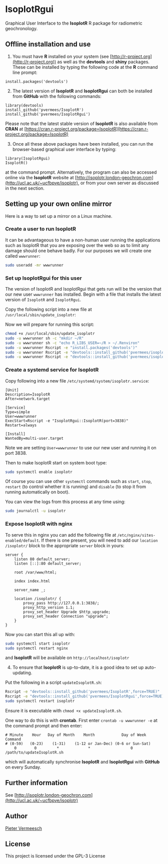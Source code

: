 # IsoplotRgui

Graphical User Interface to the **IsoplotR** R package for radiometric
geochronology.

## Offline installation and use

1. You must have **R** installed on your system (see [http://r-project.org](http://r-project.org)) as well as the **devtools** and **shiny** packages. These can be installed by typing the following code at the **R** command line prompt:


```
install.packages('devtools')
```

2. The latest version of **IsoplotR** and **IsoplotRgui** can both be installed from **GitHub** with the following commands:

```
library(devtools)
install_github('pvermees/IsoplotR')
install_github('pvermees/IsoplotRgui')
```

Please note that the latest stable version of **IsoplotR** is also available from **CRAN** at [https://cran.r-project.org/package=IsoplotR](https://cran.r-project.org/package=IsoplotR)

3. Once all these above packages have been installed, you can run the browser-based graphical user interface by typing:


```
library(IsoplotRgui)
IsoplotR()
```

at the command prompt. Alternatively, the program can also be accessed online via the **IsoplotR** website at [http://isoplotr.london-geochron.com](http://ucl.ac.uk/~ucfbpve/isoplotr), or from your own server as discussed in the next section.

## Setting up your own online mirror

Here is a way to set up a mirror on a Linux machine.

### Create a user to run IsoplotR

It can be advantageous to have a non-human user running the applications
such as IsoplotR that you are exposing over the web so as to limit any damage
should one behave badly. For our purposes we will create one called
`wwwrunner`:

```sh
sudo useradd -mr wwwrunner
```

### Set up IsoplotRgui for this user

The version of IsoplotR and IsoplotRgui that gets run will be the
version that our new user `wwwrunner` has installed. Begin with a
file that installs the latest version of `IsoplotR` and `IsoplotRgui`.

Copy the following script into a new file at `/usr/local/sbin/update_isoplotr`:

Now we will prepare for running this script:

```sh
chmod +x /usr/local/sbin/update_isoplotr
sudo -u wwwrunner sh -c "mkdir ~/R"
sudo -u wwwrunner sh -c "echo R_LIBS_USER=~/R > ~/.Renviron"
sudo -u wwwrunner Rscript -e "install.packages('devtools')"
sudo -u wwwrunner Rscript -e "devtools::install_github('pvermees/isoplotr')"
sudo -u wwwrunner Rscript -e "devtools::install_github('pvermees/isoplotrgui')"
```

### Create a systemd service for IsoplotR

Copy following into a new file `/etc/systemd/system/isoplotr.service`:

```
[Unit]
Description=IsoplotR
After=network.target

[Service]
Type=simple
User=wwwrunner
ExecStart=Rscript -e "IsoplotRgui::IsoplotR(port=3838)"
Restart=always

[Install]
WantedBy=multi-user.target
```

Note we are setting `User=wwwrunner` to use our new user and running
it on port 3838.

Then to make IsoplotR start on system boot type:

```sh
sudo systemctl enable isoplotr
```

Of course you can use other `systemctl` commands such as `start`, `stop`,
`restart` (to control whether it is running) and `disable` (to stop it from
running automatically on boot).

You can view the logs from this process at any time using:

```sh
sudo journalctl -u isoplotr
```

### Expose IsoplotR with nginx

To serve this in nginx you can add the following file at `/etc/nginx/sites-enabled/default`.
If there is one present, you will need to add our `location /isoplotr/` block to the
appropriate `server` block in yours:

```
server {
    listen 80 default_server;
    listen [::]:80 default_server;

    root /var/www/html;

    index index.html

    server_name _;

    location /isoplotr/ {
        proxy_pass http://127.0.0.1:3838/;
		proxy_http_version 1.1;
		proxy_set_header Upgrade $http_upgrade;
		proxy_set_header Connection "upgrade";
    }
}
```

Now you can start this all up with:

```sh
sudo systemctl start isoplotr
sudo systemctl restart nginx
```

and **IsoplotR** will be available on `http://localhost/isoplotr`

4. To ensure that **IsoplotR** is up-to-date, it is a good idea to set up auto-updating.

Put the following in a script `updateIsoplotR.sh`:

```sh
Rscript -e "devtools::install_github('pvermees/IsoplotR',force=TRUE)"
Rscript -e "devtools::install_github('pvermees/IsoplotRgui',force=TRUE)"
sudo systemctl restart isoplotr
```

Ensure it is executable with `chmod +x updateIsoplotR.sh`.

One way to do this is with **crontab**. First enter ``crontab -u wwwrunner -e`` at the command prompt and then enter:

```
# Minute    Hour   Day of Month    Month            Day of Week           Command
# (0-59)   (0-23)    (1-31)    (1-12 or Jan-Dec) (0-6 or Sun-Sat)
    0        0         *             *                  0        /path/to/updateIsoplotR.sh
```

which will automatically synchronise **IsoplotR** and **IsoplotRgui** with **GitHub** on every Sunday.

## Further information

See [http://isoplotr.london-geochron.com](http://ucl.ac.uk/~ucfbpve/isoplotr)

## Author

[Pieter Vermeesch](http://ucl.ac.uk/~ucfbpve)

## License

This project is licensed under the GPL-3 License
